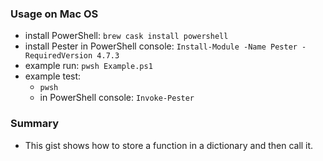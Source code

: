 
### Usage on Mac OS 

* install PowerShell: `brew cask install powershell`
* install Pester in PowerShell console: `Install-Module -Name Pester -RequiredVersion 4.7.3`
* example run: `pwsh Example.ps1`
* example test:
    - `pwsh`
    -  in PowerShell console: `Invoke-Pester` 

### Summary

* This gist shows how to store a function in a dictionary and then call it.
